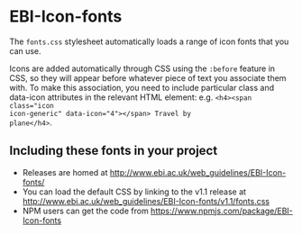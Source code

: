 # EBI-Icon-fonts
The <code>fonts.css</code> stylesheet automatically loads a range of icon fonts that you can use.

Icons are added automatically through CSS using the <code>:before</code> feature in CSS, so they will appear before whatever piece of text you associate them with. To make this association, you need to include particular class and data-icon attributes in the relevant HTML element: e.g. <code>&lt;h4&gt;&lt;span class="icon icon-generic" data-icon="4"&gt;&lt;/span&gt; Travel by plane&lt;/h4&gt;</code>.

## Including these fonts in your project
- Releases are homed at http://www.ebi.ac.uk/web_guidelines/EBI-Icon-fonts/
- You can load the default CSS by linking to the v1.1 release at http://www.ebi.ac.uk/web_guidelines/EBI-Icon-fonts/v1.1/fonts.css
- NPM users can get the code from https://www.npmjs.com/package/EBI-Icon-fonts
